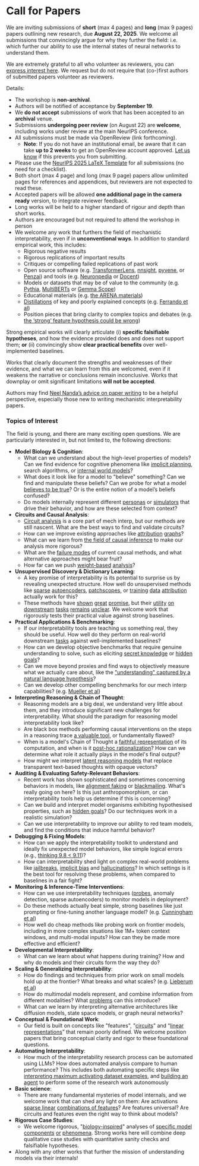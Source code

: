 # Call for Papers
We are inviting submissions of **short** (max 4 pages) and **long** (max 9 pages) papers outlining new research, due **August 22, 2025**. We welcome all submissions that convincingly argue for why they further the field: i.e. which further our ability to use the internal states of neural networks to understand them. 

We are extremely grateful to all who volunteer as reviewers, you can [express interest here](https://www.google.com/url?q=https://docs.google.com/forms/d/e/1FAIpQLSdiw1SJllzoTz_nqzDTzTOGb9DV3W_truQyh-WvYj_QGIi7Mg/viewform?usp%3Ddialog&sa=D&source=editors&ust=1753808939716275&usg=AOvVaw2hA5gSt2BfRhMy5BFbW2B3). We request but do not require that (co-)first authors of submitted papers volunteer as reviewers. 

Details: 
* The workshop is **non-archival**.
* Authors will be notified of acceptance by **September 19**.
* We **do not accept** submissions of work that has been accepted to an **archival** venue.
* Submissions **undergoing peer review** (on August 22) are **welcome**, including works under review at the main NeurIPS conference.
* All submissions must be made via OpenReview (link forthcoming).
  * **Note**: If you do not have an institutional email, be aware that it can take **up to 2 weeks** to get an OpenReview account approved. [Let us know](mailto:neurips2025@mechinterpworkshop.com) if this prevents you from submitting.
* Please use the [NeurIPS 2025 LaTeX Template](https://www.google.com/url?q=https://media.neurips.cc/Conferences/NeurIPS2025/Styles.zip&sa=D&source=editors&ust=1753808939718149&usg=AOvVaw22URIQl91Rc5kVIjBL5UgD) for all submissions (no need for a checklist).
* Both short (max 4 page) and long (max 9 page) papers allow unlimited pages for references and appendices, but reviewers are not expected to read these.
* Accepted papers will be allowed **one additional page in the camera ready** version, to integrate reviewer feedback.
* Long works will be held to a higher standard of rigour and depth than short works.
* Authors are encouraged but not required to attend the workshop in person
* We welcome any work that furthers the field of mechanistic interpretability, even if in **unconventional ways**. In addition to standard empirical work, this includes:
  * Rigorous negative results
  * Rigorous replications of important results
  * Critiques or compelling failed replications of past work
  * Open source software (e.g. [TransformerLens](https://www.google.com/url?q=https://github.com/neelnanda-io/TransformerLens&sa=D&source=editors&ust=1753808939719849&usg=AOvVaw2uhOS8sjsK7y-07nkTiLKq), [nnsight](https://www.google.com/url?q=https://github.com/ndif-team/nnsight&sa=D&source=editors&ust=1753808939719955&usg=AOvVaw06KXVBu85tEjV-hgMNgvGX), [pyvene](https://www.google.com/url?q=https://github.com/stanfordnlp/pyvene/tree/main/pyvene/models/mlp&sa=D&source=editors&ust=1753808939720074&usg=AOvVaw2UxYb_zDcQiLbgWdWbgi4P), or [Penzai](https://www.google.com/url?q=https://github.com/google-deepmind/penzai&sa=D&source=editors&ust=1753808939720183&usg=AOvVaw0N_1pMxrllbCYM2JV8FSuo)) and tools (e.g. [Neuronpedia](https://www.google.com/url?q=http://neuronpedia.org&sa=D&source=editors&ust=1753808939720289&usg=AOvVaw0XGNGDtpEdHjnqRv82qDDX) or [Docent](https://www.google.com/url?q=https://transluce.org/introducing-docent&sa=D&source=editors&ust=1753808939720395&usg=AOvVaw3t2HUpp6M_ixrPz-5fQWz3))
  * Models or datasets that may be of value to the community (e.g. [Pythia](https://www.google.com/url?q=https://arxiv.org/abs/2304.01373&sa=D&source=editors&ust=1753808939720703&usg=AOvVaw3CeZ4OrYXZ20444vEMZG3i), [MultiBERTs](https://www.google.com/url?q=https://arxiv.org/abs/2106.16163&sa=D&source=editors&ust=1753808939720796&usg=AOvVaw1WMIx90z4vlCnGXOkcmvL_) or [Gemma Scope](https://www.google.com/url?q=https://arxiv.org/abs/2408.05147&sa=D&source=editors&ust=1753808939720895&usg=AOvVaw1530nfRnSyYN7orBCXGyvg))
  * Educational materials (e.g. [the ARENA materials](https://www.google.com/url?q=https://arena3-chapter1-transformer-interp.streamlit.app/&sa=D&source=editors&ust=1753808939721107&usg=AOvVaw1c05BP8fK9633N85Xrsl-j))
  * [Distillations](https://www.google.com/url?q=https://distill.pub/2017/research-debt/&sa=D&source=editors&ust=1753808939721249&usg=AOvVaw2UysK_57XxbJxlxVz878RK) of key and poorly explained concepts (e.g. [Ferrando et al](https://www.google.com/url?q=https://arxiv.org/abs/2405.00208&sa=D&source=editors&ust=1753808939721414&usg=AOvVaw2u204V9oS5F7qdeucAxY9q))
  * Position pieces that bring clarity to complex topics and debates (e.g. [the ‘strong’ feature hypothesis could be wrong](https://www.google.com/url?q=https://www.alignmentforum.org/posts/tojtPCCRpKLSHBdpn/the-strong-feature-hypothesis-could-be-wrong&sa=D&source=editors&ust=1753808939721785&usg=AOvVaw3MWP6yNqnqbu9iqx40TOXe))

Strong empirical works will clearly articulate (i) **specific falsifiable hypotheses**, and how the evidence provided does and does not support them; **or** (ii) convincingly show **clear practical benefits** over well-implemented baselines. 

Works that clearly document the strengths and weaknesses of their evidence, and what we can learn from this are welcomed, even if it weakens the narrative or conclusions remain inconclusive. Works that downplay or omit significant limitations **will not be accepted**. 

Authors may find [Neel Nanda’s advice on paper writing](https://www.google.com/url?q=https://www.alignmentforum.org/posts/eJGptPbbFPZGLpjsp/highly-opinionated-advice-on-how-to-write-ml-papers&sa=D&source=editors&ust=1753808939723115&usg=AOvVaw2-TAJMZlRnsXhZhKr7XXcn) to be a helpful perspective, especially those new to writing mechanistic interpretability papers. 
### Topics of Interest
The field is young, and there are many exciting open questions. We are particularly interested in, but not limited to, the following directions: 
* **Model Biology & Cognition**:
  * What can we understand about the high-level properties of models? Can we find evidence for cognitive phenomena like [implicit planning](https://www.google.com/url?q=https://transformer-circuits.pub/2025/attribution-graphs/biology.html%23dives-poems&sa=D&source=editors&ust=1753808939724031&usg=AOvVaw28ggqLbZERPJ5Au-m6Qcj5), search algorithms, or [internal world models](https://www.google.com/url?q=https://arxiv.org/abs/2210.13382&sa=D&source=editors&ust=1753808939724188&usg=AOvVaw0aD8hec5IMI8UME6psIE2Y)?
  * What does it look like for a model to "believe" something? Can we find and manipulate these beliefs? Can we probe for what a model [believes to be true](https://www.google.com/url?q=https://arxiv.org/abs/2310.06824&sa=D&source=editors&ust=1753808939724513&usg=AOvVaw1DPOSUXmJoyUi5YGLjdKz9)? Or is the entire notion of a model’s beliefs confused?
  * Do models internally represent different [personas](https://www.google.com/url?q=https://arxiv.org/abs/2406.12094&sa=D&source=editors&ust=1753808939724775&usg=AOvVaw1S2rzc1Ld5w7KfBBf_PPc9) or [simulators](https://www.google.com/url?q=https://www.nature.com/articles/s41586-023-06647-8&sa=D&source=editors&ust=1753808939724878&usg=AOvVaw1IMej8RXpTQ9KLeSxGWRuO) that drive their behavior, and how are these selected from context?
* **Circuits and Causal Analysis**:
  * [Circuit analysis](https://www.google.com/url?q=https://distill.pub/2020/circuits/zoom-in/&sa=D&source=editors&ust=1753808939725232&usg=AOvVaw0blBWDDwZ87WtQpBItSzp8) is a core part of mech interp, but our methods are still nascent. What are the best ways to find and validate circuits?
  * How can we improve existing approaches like [attribution](https://www.google.com/url?q=https://arxiv.org/abs/2406.11944&sa=D&source=editors&ust=1753808939725602&usg=AOvVaw2wvPUbV51c3qw1Am0TsCpz) [graphs](https://www.google.com/url?q=https://transformer-circuits.pub/2025/attribution-graphs/methods.html&sa=D&source=editors&ust=1753808939725707&usg=AOvVaw3Fn6rRT6qmzQs3Hxxx_vtr)?
  * What can we learn from [the field of causal inference](https://www.google.com/url?q=https://arxiv.org/abs/2407.04690&sa=D&source=editors&ust=1753808939725900&usg=AOvVaw3nPWgqS8JzsSdRxxTONLLm) to make our analysis more rigorous?
  * What are the [failure modes](https://www.google.com/url?q=https://arxiv.org/abs/2307.15771&sa=D&source=editors&ust=1753808939726107&usg=AOvVaw0wf3oFtr5_wW3Ifh9T3O7S) of current causal methods, and what alternative approaches might bear fruit?
  * How far can we push [weight-based](https://www.google.com/url?q=https://arxiv.org/abs/2301.05217&sa=D&source=editors&ust=1753808939726360&usg=AOvVaw2WQNQqsk9pdS_cylZaTX8h) [analysis](https://www.google.com/url?q=https://arxiv.org/abs/2410.08417&sa=D&source=editors&ust=1753808939726443&usg=AOvVaw1oVL9H6m8ubH4N-0Oc0lic)?
* **Unsupervised Discovery & Dictionary Learning**:
  * A key promise of interpretability is its potential to surprise us by revealing unexpected structure. How well do unsupervised methods like [sparse](https://www.google.com/url?q=https://arxiv.org/abs/2103.15949&sa=D&source=editors&ust=1753808939726904&usg=AOvVaw3iNmihfszbTXpuXggexx46) [autoencoders](https://www.google.com/url?q=https://transformer-circuits.pub/2023/monosemantic-features&sa=D&source=editors&ust=1753808939727017&usg=AOvVaw0mGr03763It0-Zf99ofwuT), [patch](https://www.google.com/url?q=https://arxiv.org/abs/2401.06102&sa=D&source=editors&ust=1753808939727109&usg=AOvVaw3dyScCAEeWiz0TZVzK6OFq)[scopes](https://www.google.com/url?q=https://arxiv.org/abs/2403.10949v2&sa=D&source=editors&ust=1753808939727172&usg=AOvVaw315tszeldTu1wBopOcDuqu), or [training](https://www.google.com/url?q=https://proceedings.mlr.press/v70/koh17a?ref%3Dhttps://githubhelp.com&sa=D&source=editors&ust=1753808939727280&usg=AOvVaw0krUhMQrmZ_q5XYkrRIDOH) [data](https://www.google.com/url?q=https://arxiv.org/abs/2308.03296&sa=D&source=editors&ust=1753808939727361&usg=AOvVaw2vm5OQV7LCUfQjW25GcGKX) [attribution](https://www.google.com/url?q=https://arxiv.org/abs/2205.11482&sa=D&source=editors&ust=1753808939727451&usg=AOvVaw3rJVFyzXdeD9B2Q1oE-CIa) actually work for this?
  * These methods have [shown](https://www.google.com/url?q=https://transformer-circuits.pub/2024/scaling-monosemanticity/index.html&sa=D&source=editors&ust=1753808939727678&usg=AOvVaw35CZAKCjWJ6ESd4ERLpJ05) [great](https://www.google.com/url?q=https://transformer-circuits.pub/2025/attribution-graphs/biology.html&sa=D&source=editors&ust=1753808939727786&usg=AOvVaw28wfHrdAMZ5-rsjyGd0Hre) [promise](https://www.google.com/url?q=https://arxiv.org/abs/2503.10965&sa=D&source=editors&ust=1753808939727869&usg=AOvVaw3LpWosBhSVy2Xm1E2UlgDQ), but their [utility](https://www.google.com/url?q=https://arxiv.org/abs/2502.16681&sa=D&source=editors&ust=1753808939727965&usg=AOvVaw3L1slhgUFGSRzgQPzgPE3n) [on](https://www.google.com/url?q=https://www.tilderesearch.com/blog/sieve&sa=D&source=editors&ust=1753808939728050&usg=AOvVaw2Rii-knPqI-ObiFMuzYZdj) [downstream](https://www.google.com/url?q=https://arxiv.org/abs/2501.17148&sa=D&source=editors&ust=1753808939728133&usg=AOvVaw3hRwyKLZxkEFQYn2BPBcuI) [tasks](https://www.google.com/url?q=https://transformer-circuits.pub/2024/features-as-classifiers/index.html&sa=D&source=editors&ust=1753808939728240&usg=AOvVaw1_R0xWdidXsZmKEYGHt7Gp) [remains](https://www.google.com/url?q=https://arxiv.org/abs/2502.04382&sa=D&source=editors&ust=1753808939728323&usg=AOvVaw3DcJpnCzvilwl5-4cZJtDy) [unclear](https://www.google.com/url?q=https://www.alignmentforum.org/posts/4uXCAJNuPKtKBsi28/negative-results-for-saes-on-downstream-tasks&sa=D&source=editors&ust=1753808939728447&usg=AOvVaw0WG9AREXJ7ZE0qSuhT-5-E). We welcome work that rigorously tests their practical value against strong baselines.
* **Practical Applications & Benchmarking**:
  * If our interpretability tools are teaching us something real, they should be useful. How well do they perform on real-world downstream [tasks](https://www.google.com/url?q=https://www.lesswrong.com/posts/wGRnzCFcowRCrpX4Y/downstream-applications-as-validation-of-interpretability&sa=D&source=editors&ust=1753808939729062&usg=AOvVaw3glTqpHoOWa1fxmoNj2T88) against well-implemented baselines?
  * How can we develop objective benchmarks that require genuine understanding to solve, such as eliciting [secret knowledge](https://www.google.com/url?q=https://arxiv.org/abs/2505.14352&sa=D&source=editors&ust=1753808939729382&usg=AOvVaw26l-KZ_NJfqGCp0Q6fah5L) or [hidden goals](https://www.google.com/url?q=https://arxiv.org/abs/2503.10965&sa=D&source=editors&ust=1753808939729476&usg=AOvVaw3ahwlzJh1dfnppKo_HvvlF)?
  * Can we move beyond proxies and find ways to objectively measure what we actually care about, like the ["understanding" captured by a natural language hypothesis](https://www.google.com/url?q=https://arxiv.org/abs/2502.04382&sa=D&source=editors&ust=1753808939729801&usg=AOvVaw17NA_a6hvd1SAXMUlJfl8U)?
  * Can we develop other compelling benchmarks for our mech interp capabilities? (e.g. [Mueller et al](https://www.google.com/url?q=https://arxiv.org/abs/2504.13151&sa=D&source=editors&ust=1753808939730046&usg=AOvVaw3rlhAofUEhqVZOeMUgi220))
* **Interpreting Reasoning & Chain of Thought**:
  * Reasoning models are a big deal, we understand very little about them, and they introduce significant new challenges for interpretability. What should the paradigm for reasoning model interpretability look like?
  * Are black box methods performing causal interventions on the steps in a reasoning trace [a valuable tool](https://www.google.com/url?q=https://arxiv.org/abs/2506.19143&sa=D&source=editors&ust=1753808939730770&usg=AOvVaw3fcRQ2CCIGva8cauwfNqh2), or fundamentally flawed?
  * When is a model's Chain of Thought a [faithful representation](https://www.google.com/url?q=https://arxiv.org/abs/2305.04388&sa=D&source=editors&ust=1753808939731004&usg=AOvVaw1X7z1Kwwo3ZYvQHEMTQHUH) of its computation, and when is it [post-hoc rationalization](https://www.google.com/url?q=https://arxiv.org/abs/2503.08679&sa=D&source=editors&ust=1753808939731174&usg=AOvVaw1Akhsto3s53dW-L6AvIfbr)? How can we determine what role it actually plays in the model's final output?
  * How might we interpret [latent reasoning models](https://www.google.com/url?q=https://arxiv.org/abs/2412.06769&sa=D&source=editors&ust=1753808939731451&usg=AOvVaw0ha4EfR9uyPG196-5uDT6c) that replace transparent text-based thoughts with opaque vectors?
* **Auditing & Evaluating Safety-Relevant Behaviors**:
  * Recent work has shown sophisticated and sometimes concerning behaviors in models, like [alignment faking](https://www.google.com/url?q=https://arxiv.org/abs/2412.14093&sa=D&source=editors&ust=1753808939731946&usg=AOvVaw0KZs_DISF6XJSX07eTJO6i) or [blackmailing](https://www.google.com/url?q=https://www.anthropic.com/research/agentic-misalignment&sa=D&source=editors&ust=1753808939732060&usg=AOvVaw2fKDzIIamc9uUYgNmoZAr0). What's really going on here? Is this just anthropomorphism, or can interpretability tools help us determine if this is concerning?
  * Can we build and interpret model organisms exhibiting hypothesised properties, such as [hidden goals](https://www.google.com/url?q=https://arxiv.org/abs/2503.10965&sa=D&source=editors&ust=1753808939732489&usg=AOvVaw1TWYlQXx9ppwDxqol27imW)? Do our techniques work in a realistic simulation?
  * Can we use interpretability to improve our ability to red team models, and find the conditions that induce harmful behavior?
* **Debugging & Fixing Models**:
  * How can we apply the interpretability toolkit to understand and ideally fix unexpected model behaviors, like simple logical errors (e.g., [thinking 9.8 < 9.11](https://www.google.com/url?q=https://transluce.org/observability-interface&sa=D&source=editors&ust=1753808939733225&usg=AOvVaw28ZG9vM0R84hlpwnWHSUpu))?
  * How can interpretability shed light on complex real-world problems like [jailbreaks](https://www.google.com/url?q=https://transformer-circuits.pub/2025/attribution-graphs/biology.html%23dives-jailbreak&sa=D&source=editors&ust=1753808939733488&usg=AOvVaw3R9m5Js77Z21-_zIIHVXBH), [implicit bias](https://www.google.com/url?q=https://arxiv.org/abs/2506.10922&sa=D&source=editors&ust=1753808939733585&usg=AOvVaw3kioHiTT9cxD-zhSP_yq0a) and [hallucinations](https://www.google.com/url?q=https://arxiv.org/abs/2411.14257&sa=D&source=editors&ust=1753808939733683&usg=AOvVaw2W1V8V_fYAc9xMsssLff6T)? In which settings is it the best tool for resolving these problems, when compared to baselines in a fair fight?
* **Monitoring & Inference-Time Interventions**:
  * How can we use interpretability techniques ([probes](https://www.google.com/url?q=https://arxiv.org/abs/2102.12452&sa=D&source=editors&ust=1753808939734168&usg=AOvVaw3REhg3UkbANySqw52byydd), anomaly detection, sparse autoencoders) to monitor models in deployment?
  * Do these methods actually beat simple, strong baselines like just prompting or fine-tuning another language model? (e.g. [Cunningham et al](https://www.google.com/url?q=https://alignment.anthropic.com/2025/cheap-monitors/&sa=D&source=editors&ust=1753808939734577&usg=AOvVaw07GxTnzRLC7BKC6a2cVD_j))
  * How well do cheap methods like probing work on frontier models, including in more complex situations like 1M+ token context windows, and multi-modal inputs? How can they be made more effective and efficient?
* **Developmental Interpretability**:
  * What can we learn about what happens during training? How and why do models and their circuits form the way they do?
* **Scaling & Generalizing Interpretability**:
  * How do findings and techniques from prior work on small models hold up at the frontier? What breaks and what scales? (e.g. [Lieberum et al](https://www.google.com/url?q=https://arxiv.org/abs/2307.09458&sa=D&source=editors&ust=1753808939735751&usg=AOvVaw0FEc1VXAOQFCmpMh36VTFS))
  * How do multimodal models represent, and combine information from different modalities? What [problems](https://www.google.com/url?q=https://openreview.net/pdf?id%3DVUhRdZp8ke&sa=D&source=editors&ust=1753808939736024&usg=AOvVaw3aj2Og2J0tZ-k-Px-hhjZG) can this introduce?
  * What can we learn by interpreting alternative architectures like diffusion models, state space models, or graph neural networks?
* **Conceptual & Foundational Work**:
  * Our field is built on concepts like "features", "[circuits](https://www.google.com/url?q=https://distill.pub/2020/circuits/zoom-in/&sa=D&source=editors&ust=1753808939736592&usg=AOvVaw3KhmyH1mlSp7qGzfbPP8Uy)" and “[linear representations](https://www.google.com/url?q=https://transformer-circuits.pub/2024/july-update/index.html%23linear-representations&sa=D&source=editors&ust=1753808939736740&usg=AOvVaw1HY4PQIux9_wEcNdhTy8V3)” that remain poorly defined. We welcome position papers that bring conceptual clarity and rigor to these foundational questions.
* **Automating Interpretability**:
  * How much of the interpretability research process can be automated using LLMs? How does automated analysis compare to human performance? This includes both automating specific steps like [interpreting maximum activating dataset examples](https://www.google.com/url?q=https://openaipublic.blob.core.windows.net/neuron-explainer/paper/index.html&sa=D&source=editors&ust=1753808939737524&usg=AOvVaw36BN3LxhVRdYXN9LRaeWTJ), and [building an agent](https://www.google.com/url?q=https://arxiv.org/abs/2404.14394&sa=D&source=editors&ust=1753808939737654&usg=AOvVaw2RCqkoATWxLxdG7RwIHdLm) to perform some of the research work autonomously
* **Basic science**:
  * There are many fundamental mysteries of model internals, and we welcome work that can shed any light on them: Are activations [sparse linear](https://www.google.com/url?q=https://arxiv.org/abs/1601.03764&sa=D&source=editors&ust=1753808939738150&usg=AOvVaw3G1yLE6aabvBMNUsN3gMis) [combinations of features](https://www.google.com/url?q=https://transformer-circuits.pub/2022/toy_model/index.html&sa=D&source=editors&ust=1753808939738282&usg=AOvVaw3_gLV5upJCWUwO8GKSGNbj)? Are features universal? Are circuits and features even the right way to think about models?
* **Rigorous Case Studies**:
  * We welcome rigorous, "[biology-inspired](https://www.google.com/url?q=https://distill.pub/2020/circuits/curve-circuits/&sa=D&source=editors&ust=1753808939738741&usg=AOvVaw3keiZzAH7LCpEw3gqk2c7u)" analyses of [specific model](https://www.google.com/url?q=https://arxiv.org/abs/2310.04625&sa=D&source=editors&ust=1753808939738859&usg=AOvVaw1ZXgs7Clz2B6tuml9yVen8) [components](https://www.google.com/url?q=https://transformer-circuits.pub/2024/scaling-monosemanticity/index.html&sa=D&source=editors&ust=1753808939738976&usg=AOvVaw37BhIRQrQPnC23vJAZ0idX) [or](https://www.google.com/url?q=https://arxiv.org/abs/2305.01610&sa=D&source=editors&ust=1753808939739057&usg=AOvVaw11fmOUbAne_93MIvJd4zpl) [phenomena](https://www.google.com/url?q=https://arxiv.org/abs/2306.09346&sa=D&source=editors&ust=1753808939739137&usg=AOvVaw0kvrERojqnKHT9PHa20ZQR). Strong works here will combine deep qualitative case studies with quantitative sanity checks and falsifiable hypotheses.
* Along with any other works that further the mission of understanding models via their internals!